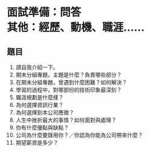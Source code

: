 # 面試準備：問答<br>其他：經歷、動機、職涯……

## 題目

1. 請自我介紹一下。
2. 期末分組專題，主題是什麼？負責哪些部分？
3. 在期末分組專題，曾遇到什麼困難？如何解決？
4. 學習的過程中，對哪部份的技術印象最深刻？
5. 職涯規劃是什麼樣？
6. 為何選擇資訊行業？
7. 為何選擇到本公司應徵？
8. 人生中挫折最大的事情？如何面對與處理？
9. 你有什麼優點與缺點？
10. 公司為什麼要錄用你？／你認為你能為公司帶來什麼？
11. 期望薪資是多少？

